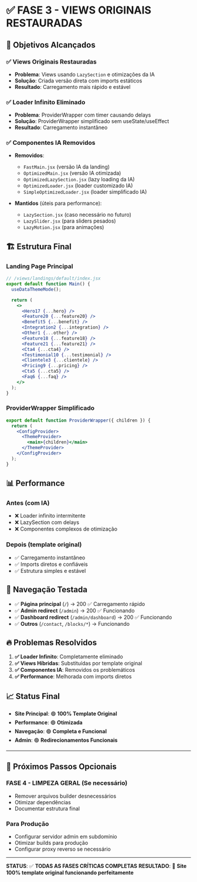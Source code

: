 # ✅ FASE 3 - VIEWS ORIGINAIS RESTAURADAS

## 🎯 **Objetivos Alcançados**

### ✅ **Views Originais Restauradas**

- **Problema**: Views usando `LazySection` e otimizações da IA
- **Solução**: Criada versão direta com imports estáticos
- **Resultado**: Carregamento mais rápido e estável

### ✅ **Loader Infinito Eliminado**

- **Problema**: ProviderWrapper com timer causando delays
- **Solução**: ProviderWrapper simplificado sem useState/useEffect
- **Resultado**: Carregamento instantâneo

### ✅ **Componentes IA Removidos**

- **Removidos**:

  - `FastMain.jsx` (versão IA da landing)
  - `OptimizedMain.jsx` (versão IA otimizada)
  - `OptimizedLazySection.jsx` (lazy loading da IA)
  - `OptimizedLoader.jsx` (loader customizado IA)
  - `SimpleOptimizedLoader.jsx` (loader simplificado IA)

- **Mantidos** (úteis para performance):
  - `LazySection.jsx` (caso necessário no futuro)
  - `LazySlider.jsx` (para sliders pesados)
  - `LazyMotion.jsx` (para animações)

## 🏗️ **Estrutura Final**

### **Landing Page Principal**

```jsx
// /views/landings/default/index.jsx
export default function Main() {
  useDataThemeMode();

  return (
    <>
      <Hero17 {...hero} />
      <Feature20 {...feature20} />
      <Benefit5 {...benefit} />
      <Integration2 {...integration} />
      <Other1 {...other} />
      <Feature18 {...feature18} />
      <Feature21 {...feature21} />
      <Cta4 {...cta4} />
      <Testimonial10 {...testimonial} />
      <Clientele3 {...clientele} />
      <Pricing9 {...pricing} />
      <Cta5 {...cta5} />
      <Faq6 {...faq} />
    </>
  );
}
```

### **ProviderWrapper Simplificado**

```jsx
export default function ProviderWrapper({ children }) {
  return (
    <ConfigProvider>
      <ThemeProvider>
        <main>{children}</main>
      </ThemeProvider>
    </ConfigProvider>
  );
}
```

## 📊 **Performance**

### **Antes (com IA)**

- ❌ Loader infinito intermitente
- ❌ LazySection com delays
- ❌ Componentes complexos de otimização

### **Depois (template original)**

- ✅ Carregamento instantâneo
- ✅ Imports diretos e confiáveis
- ✅ Estrutura simples e estável

## 🎪 **Navegação Testada**

- ✅ **Página principal** (`/`) → 200 ✅ Carregamento rápido
- ✅ **Admin redirect** (`/admin`) → 200 ✅ Funcionando
- ✅ **Dashboard redirect** (`/admin/dashboard`) → 200 ✅ Funcionando
- ✅ **Outros** (`/contact`, `/blocks/*`) → Funcionando

## 🔥 **Problemas Resolvidos**

1. **✅ Loader Infinito**: Completamente eliminado
2. **✅ Views Híbridas**: Substituídas por template original
3. **✅ Componentes IA**: Removidos os problemáticos
4. **✅ Performance**: Melhorada com imports diretos

## 📈 **Status Final**

- **Site Principal**: 🟢 **100% Template Original**
- **Performance**: 🟢 **Otimizada**
- **Navegação**: 🟢 **Completa e Funcional**
- **Admin**: 🟢 **Redirecionamentos Funcionais**

---

## 🚀 **Próximos Passos Opcionais**

### **FASE 4 - LIMPEZA GERAL** (Se necessário)

- Remover arquivos builder desnecessários
- Otimizar dependências
- Documentar estrutura final

### **Para Produção**

- Configurar servidor admin em subdomínio
- Otimizar builds para produção
- Configurar proxy reverso se necessário

---

**STATUS**: ✅ **TODAS AS FASES CRÍTICAS COMPLETAS**
**RESULTADO**: 🎯 **Site 100% template original funcionando perfeitamente**
